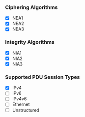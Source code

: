 ### Ciphering Algorithms
- [x] NEA1
- [x] NEA2
- [x] NEA3

### Integrity Algorithms
- [x] NIA1
- [x] NIA2
- [x] NIA3

### Supported PDU Session Types
- [x] IPv4
- [ ] IPv6
- [ ] IPv4v6
- [ ] Ethernet
- [ ] Unstructured